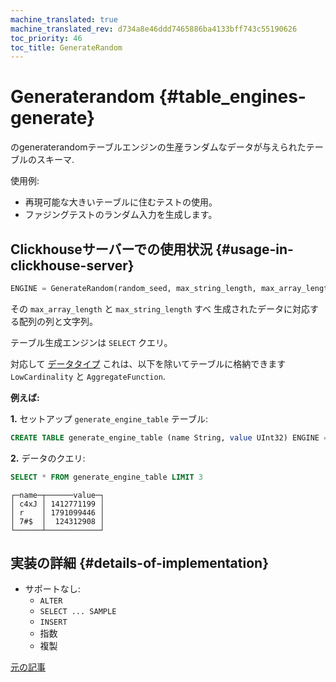 ```yaml
---
machine_translated: true
machine_translated_rev: d734a8e46ddd7465886ba4133bff743c55190626
toc_priority: 46
toc_title: GenerateRandom
---
```


# Generaterandom {#table_engines-generate}

のgeneraterandomテーブルエンジンの生産ランダムなデータが与えられたテーブルのスキーマ.

使用例:

-   再現可能な大きいテーブルに住むテストの使用。
-   ファジングテストのランダム入力を生成します。

## Clickhouseサーバーでの使用状況 {#usage-in-clickhouse-server}

``` sql
ENGINE = GenerateRandom(random_seed, max_string_length, max_array_length)
```

その `max_array_length` と `max_string_length` すべ
生成されたデータに対応する配列の列と文字列。

テーブル生成エンジンは `SELECT` クエリ。

対応して [データタイプ](../../../sql-reference/data-types/index.md) これは、以下を除いてテーブルに格納できます `LowCardinality` と `AggregateFunction`.

**例えば:**

**1.** セットアップ `generate_engine_table` テーブル:

``` sql
CREATE TABLE generate_engine_table (name String, value UInt32) ENGINE = GenerateRandom(1, 5, 3)
```

**2.** データのクエリ:

``` sql
SELECT * FROM generate_engine_table LIMIT 3
```

``` text
┌─name─┬──────value─┐
│ c4xJ │ 1412771199 │
│ r    │ 1791099446 │
│ 7#$  │  124312908 │
└──────┴────────────┘
```

## 実装の詳細 {#details-of-implementation}

-   サポートなし:
    -   `ALTER`
    -   `SELECT ... SAMPLE`
    -   `INSERT`
    -   指数
    -   複製

[元の記事](https://clickhouse.tech/docs/en/operations/table_engines/generate/) <!--hide-->
